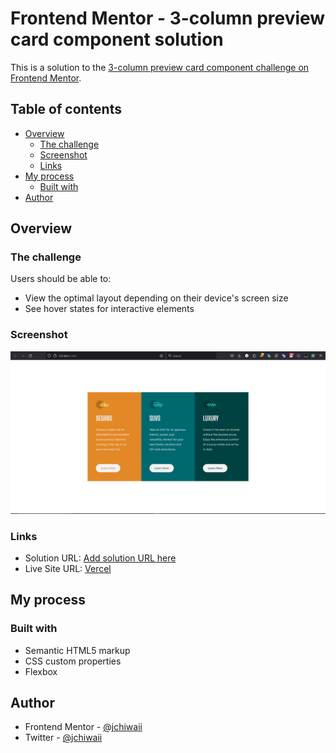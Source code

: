 # Frontend Mentor - 3-column preview card component solution

This is a solution to the [3-column preview card component challenge on Frontend Mentor](https://www.frontendmentor.io/challenges/3column-preview-card-component-pH92eAR2-).

## Table of contents

- [Overview](#overview)
  - [The challenge](#the-challenge)
  - [Screenshot](#screenshot)
  - [Links](#links)
- [My process](#my-process)
  - [Built with](#built-with)
- [Author](#author)

## Overview

### The challenge

Users should be able to:

- View the optimal layout depending on their device's screen size
- See hover states for interactive elements

### Screenshot

![](./images/screenshot.PNG)

### Links

- Solution URL: [Add solution URL here](https://your-solution-url.com)
- Live Site URL: [Vercel](https://column-card-wheat.vercel.app/)

## My process

### Built with

- Semantic HTML5 markup
- CSS custom properties
- Flexbox

## Author

- Frontend Mentor - [@jchiwaii](https://www.frontendmentor.io/profile/jchiwaii)
- Twitter - [@jchiwaii](https://www.twitter.com/jchiwaii)
